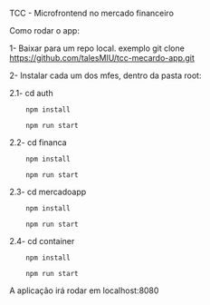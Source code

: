TCC - Microfrontend no mercado financeiro

Como rodar o app:

1- Baixar para um repo local. exemplo git clone https://github.com/talesMIU/tcc-mecardo-app.git

2- Instalar cada um dos mfes, dentro da pasta root:

  2.1-  cd auth
  
        npm install
        
        npm run start
        
  2.2-  cd financa
  
        npm install
        
        npm run start
        
  2.3-  cd mercadoapp
  
        npm install
        
        npm run start
        
  2.4-  cd container
  
        npm install
        
        npm run start
        
A aplicação irá rodar em localhost:8080
